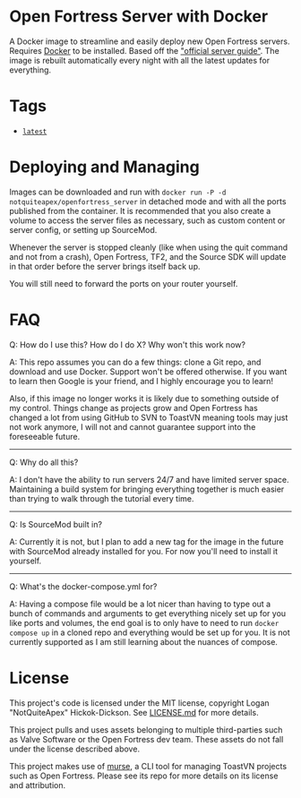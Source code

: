 # Open Fortress Server with Docker
A Docker image to streamline and easily deploy new Open Fortress servers. Requires [Docker](https://docker.com/) to be installed. Based off the ["official server guide"](https://steamcommunity.com/sharedfiles/filedetails/?id=2090433448). The image is rebuilt automatically every night with all the latest updates for everything.

# Tags
* [`latest`](Dockerfile)

# Deploying and Managing
Images can be downloaded and run with `docker run -P -d notquiteapex/openfortress_server` in detached mode and with all the ports published from the container. It is recommended that you also create a volume to access the server files as necessary, such as custom content or server config, or setting up SourceMod.

Whenever the server is stopped cleanly (like when using the quit command and not from a crash), Open Fortress, TF2, and the Source SDK will update in that order before the server brings itself back up.

You will still need to forward the ports on your router yourself.

# FAQ
Q: How do I use this? How do I do X? Why won't this work now?

A: This repo assumes you can do a few things: clone a Git repo, and download and use Docker. Support won't be offered otherwise. If you want to learn then Google is your friend, and I highly encourage you to learn!

Also, if this image no longer works it is likely due to something outside of my control. Things change as projects grow and Open Fortress has changed a lot from using GitHub to SVN to ToastVN meaning tools may just not work anymore, I will not and cannot guarantee support into the foreseeable future.

---
Q: Why do all this?

A: I don't have the ability to run servers 24/7 and have limited server space. Maintaining a build system for bringing everything together is much easier than trying to walk through the tutorial every time.

---
Q: Is SourceMod built in?

A: Currently it is not, but I plan to add a new tag for the image in the future with SourceMod already installed for you. For now you'll need to install it yourself.

---
Q: What's the docker-compose.yml for?

A: Having a compose file would be a lot nicer than having to type out a bunch of commands and arguments to get everything nicely set up for you like ports and volumes, the end goal is to only have to need to run `docker compose up` in a cloned repo and everything would be set up for you. It is not currently supported as I am still learning about the nuances of compose.

# License
This project's code is licensed under the MIT license, copyright Logan "NotQuiteApex" Hickok-Dickson. See [LICENSE.md](LICENSE.md) for more details.

This project pulls and uses assets belonging to multiple third-parties such as Valve Software or the Open Fortress dev team. These assets do not fall under the license described above.

This project makes use of [murse](https://git.sr.ht/~welt/murse), a CLI tool for managing ToastVN projects such as Open Fortress. Please see its repo for more details on its license and attribution.
